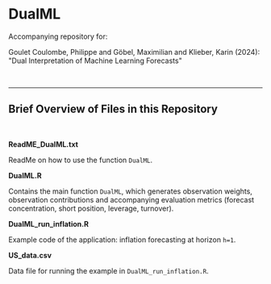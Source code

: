 # DualML #
Accompanying repository for: 

Goulet Coulombe, Philippe and Göbel, Maximilian and Klieber, Karin (2024): "Dual Interpretation of Machine Learning Forecasts"

<br>


<hr>

## Brief Overview of Files in this Repository ##

<br>

**ReadME_DualML.txt**

ReadMe on how to use the function ``DualML``.


**DualML.R**

Contains the main function ``DualML``, which generates observation weights, observation contributions and accompanying evaluation metrics (forecast concentration, short position, leverage, turnover).
    
**DualML_run_inflation.R**

Example code of the application: inflation forecasting at horizon ``h=1``.
  
**US_data.csv**

Data file for running the example in ``DualML_run_inflation.R``.



